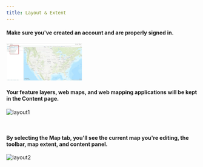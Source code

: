 ```yaml
---
title: Layout & Extent
---
```


#### Make sure you've created an account and are properly signed in. 
<img src="https://github.com/nulib-ds/arcgis_online/blob/e8aec25891759d9f3598429e39c7b84566f8be08/img/add_data_1.jpg" width="200" height="100">
<br>

#### Your feature layers, web maps, and web mapping applications will be kept in the Content page.
![layout1](/arcgis-online/img/content_page.jpg)

<br>

#### By selecting the Map tab, you'll see the current map you're editing, the toolbar, map extent, and content panel. 
![layout2](/arcgis-online/img/map.jpg)
